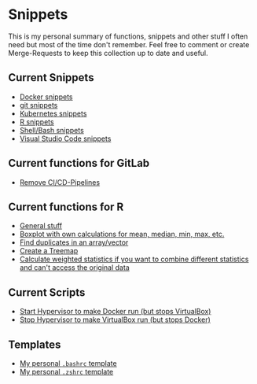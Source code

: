 # Snippets

This is my personal summary of functions, snippets and other stuff I often need but most of the time don't remember.
Feel free to comment or create Merge-Requests to keep this collection up to date and useful.

## Current Snippets

- [Docker snippets](docker.md)
- [git snippets](git.md)
- [Kubernetes snippets](kubernetes.md)
- [R snippets](./R/README.md)
- [Shell/Bash snippets](shell.md)
- [Visual Studio Code snippets](vscode.md)

## Current functions for GitLab

- [Remove CI/CD-Pipelines](Gitlab/gitlab_remove_pipeline.py)

## Current functions for R

- [General stuff](./R/README.md)
- [Boxplot with own calculations for mean, median, min, max, etc.](R/boxplot_with_own_calculations.R)
- [Find duplicates in an array/vector](R/find_duplicates.R)
- [Create a Treemap](R/treemap.R)
- [Calculate weighted statistics if you want to combine different statistics and can't access the original data](R/weighted_statistics.R)

## Current Scripts

- [Start Hypervisor to make Docker run (but stops VirtualBox)](Scripts/Start_HyperV_to_run_docker_AND_RESTART.bat)
- [Stop Hypervisor to make VirtualBox run (but stops Docker)](Scripts/Stop_HyperV_to_run_virtualbox_AND_RESTART.bat)

## Templates

- [My personal `.bashrc` template](Templates/.bashrc)
- [My personal `.zshrc` template](Templates/.zshrc)
